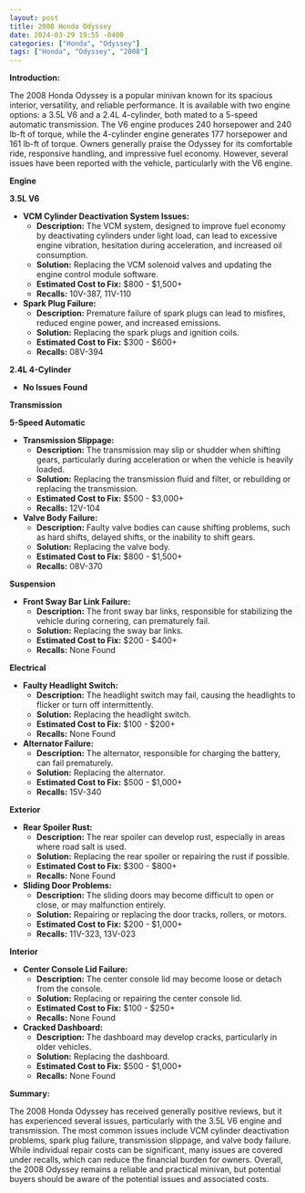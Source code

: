 ```yaml
---
layout: post
title: 2008 Honda Odyssey
date: 2024-03-29 19:55 -0400
categories: ["Honda", "Odyssey"]
tags: ["Honda", "Odyssey", "2008"]
---
```

**Introduction:**

The 2008 Honda Odyssey is a popular minivan known for its spacious interior, versatility, and reliable performance. It is available with two engine options: a 3.5L V6 and a 2.4L 4-cylinder, both mated to a 5-speed automatic transmission. The V6 engine produces 240 horsepower and 240 lb-ft of torque, while the 4-cylinder engine generates 177 horsepower and 161 lb-ft of torque. Owners generally praise the Odyssey for its comfortable ride, responsive handling, and impressive fuel economy. However, several issues have been reported with the vehicle, particularly with the V6 engine.

**Engine**

**3.5L V6**

* **VCM Cylinder Deactivation System Issues:**
    * **Description:** The VCM system, designed to improve fuel economy by deactivating cylinders under light load, can lead to excessive engine vibration, hesitation during acceleration, and increased oil consumption.
    * **Solution:** Replacing the VCM solenoid valves and updating the engine control module software.
    * **Estimated Cost to Fix:** $800 - $1,500+
    * **Recalls:** 10V-387, 11V-110
* **Spark Plug Failure:**
    * **Description:** Premature failure of spark plugs can lead to misfires, reduced engine power, and increased emissions.
    * **Solution:** Replacing the spark plugs and ignition coils.
    * **Estimated Cost to Fix:** $300 - $600+
    * **Recalls:** 08V-394

**2.4L 4-Cylinder**

* **No Issues Found**

**Transmission**

**5-Speed Automatic**

* **Transmission Slippage:**
    * **Description:** The transmission may slip or shudder when shifting gears, particularly during acceleration or when the vehicle is heavily loaded.
    * **Solution:** Replacing the transmission fluid and filter, or rebuilding or replacing the transmission.
    * **Estimated Cost to Fix:** $500 - $3,000+
    * **Recalls:** 12V-104
* **Valve Body Failure:**
    * **Description:** Faulty valve bodies can cause shifting problems, such as hard shifts, delayed shifts, or the inability to shift gears.
    * **Solution:** Replacing the valve body.
    * **Estimated Cost to Fix:** $800 - $1,500+
    * **Recalls:** 08V-370

**Suspension**

* **Front Sway Bar Link Failure:**
    * **Description:** The front sway bar links, responsible for stabilizing the vehicle during cornering, can prematurely fail.
    * **Solution:** Replacing the sway bar links.
    * **Estimated Cost to Fix:** $200 - $400+
    * **Recalls:** None Found

**Electrical**

* **Faulty Headlight Switch:**
    * **Description:** The headlight switch may fail, causing the headlights to flicker or turn off intermittently.
    * **Solution:** Replacing the headlight switch.
    * **Estimated Cost to Fix:** $100 - $200+
    * **Recalls:** None Found
* **Alternator Failure:**
    * **Description:** The alternator, responsible for charging the battery, can fail prematurely.
    * **Solution:** Replacing the alternator.
    * **Estimated Cost to Fix:** $500 - $1,000+
    * **Recalls:** 15V-340

**Exterior**

* **Rear Spoiler Rust:**
    * **Description:** The rear spoiler can develop rust, especially in areas where road salt is used.
    * **Solution:** Replacing the rear spoiler or repairing the rust if possible.
    * **Estimated Cost to Fix:** $300 - $800+
    * **Recalls:** None Found
* **Sliding Door Problems:**
    * **Description:** The sliding doors may become difficult to open or close, or may malfunction entirely.
    * **Solution:** Repairing or replacing the door tracks, rollers, or motors.
    * **Estimated Cost to Fix:** $200 - $1,000+
    * **Recalls:** 11V-323, 13V-023

**Interior**

* **Center Console Lid Failure:**
    * **Description:** The center console lid may become loose or detach from the console.
    * **Solution:** Replacing or repairing the center console lid.
    * **Estimated Cost to Fix:** $100 - $250+
    * **Recalls:** None Found
* **Cracked Dashboard:**
    * **Description:** The dashboard may develop cracks, particularly in older vehicles.
    * **Solution:** Replacing the dashboard.
    * **Estimated Cost to Fix:** $500 - $1,000+
    * **Recalls:** None Found

**Summary:**

The 2008 Honda Odyssey has received generally positive reviews, but it has experienced several issues, particularly with the 3.5L V6 engine and transmission. The most common issues include VCM cylinder deactivation problems, spark plug failure, transmission slippage, and valve body failure. While individual repair costs can be significant, many issues are covered under recalls, which can reduce the financial burden for owners. Overall, the 2008 Odyssey remains a reliable and practical minivan, but potential buyers should be aware of the potential issues and associated costs.
